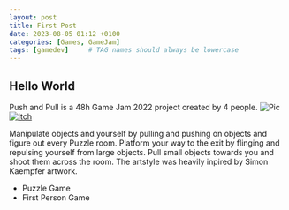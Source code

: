```yaml
---
layout: post
title: First Post
date: 2023-08-05 01:12 +0100
categories: [Games, GameJam]
tags: [gamedev]     # TAG names should always be lowercase
---
```

## Hello World

Push and Pull is a 48h Game Jam 2022 project created by 4 people. 
![Pic](https://img.itch.zone/aW1nLzg1OTc5MTMucG5n/original/qBYs2L.png)
[![Itch](https://www.google.com/s2/favicons?domain=https://bahble.itch.io/push-the-pull&sz=64)](https://bahble.itch.io/push-the-pull)

Manipulate objects and yourself by pulling and pushing on objects and figure out every Puzzle room. Platform your way to the exit by flinging and repulsing yourself from large objects. Pull small objects towards you and shoot them across the room.
The artstyle was heavily inpired by Simon Kaempfer artwork.

- Puzzle Game
- First Person Game